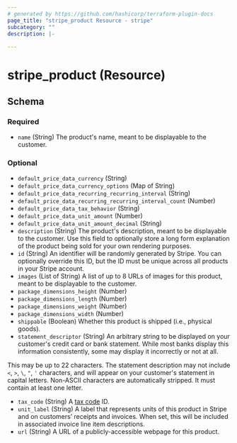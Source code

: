 ```yaml
---
# generated by https://github.com/hashicorp/terraform-plugin-docs
page_title: "stripe_product Resource - stripe"
subcategory: ""
description: |-
  
---
```


# stripe_product (Resource)





<!-- schema generated by tfplugindocs -->
## Schema

### Required

- `name` (String) The product's name, meant to be displayable to the customer.

### Optional

- `default_price_data_currency` (String)
- `default_price_data_currency_options` (Map of String)
- `default_price_data_recurring_recurring_interval` (String)
- `default_price_data_recurring_recurring_interval_count` (Number)
- `default_price_data_tax_behavior` (String)
- `default_price_data_unit_amount` (Number)
- `default_price_data_unit_amount_decimal` (String)
- `description` (String) The product's description, meant to be displayable to the customer. Use this field to optionally store a long form explanation of the product being sold for your own rendering purposes.
- `id` (String) An identifier will be randomly generated by Stripe. You can optionally override this ID, but the ID must be unique across all products in your Stripe account.
- `images` (List of String) A list of up to 8 URLs of images for this product, meant to be displayable to the customer.
- `package_dimensions_height` (Number)
- `package_dimensions_length` (Number)
- `package_dimensions_weight` (Number)
- `package_dimensions_width` (Number)
- `shippable` (Boolean) Whether this product is shipped (i.e., physical goods).
- `statement_descriptor` (String) An arbitrary string to be displayed on your customer's credit card or bank statement. While most banks display this information consistently, some may display it incorrectly or not at all.

This may be up to 22 characters. The statement description may not include `<`, `>`, `\`, `"`, `'` characters, and will appear on your customer's statement in capital letters. Non-ASCII characters are automatically stripped.
 It must contain at least one letter.
- `tax_code` (String) A [tax code](https://stripe.com/docs/tax/tax-categories) ID.
- `unit_label` (String) A label that represents units of this product in Stripe and on customers’ receipts and invoices. When set, this will be included in associated invoice line item descriptions.
- `url` (String) A URL of a publicly-accessible webpage for this product.



